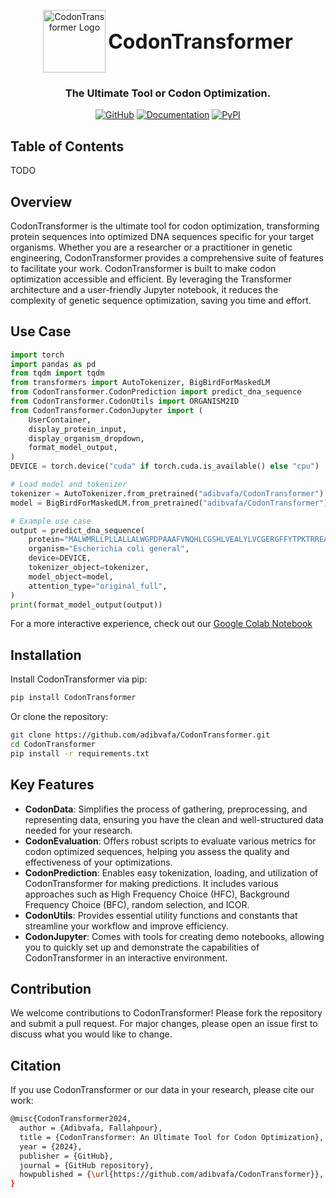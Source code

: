 <p align="center">
  <img src="src/codontransformer.png" alt="CodonTransformer Logo" width="100px" height="100px" style="vertical-align: middle;"/>
  <span style="font-size: 32px; font-weight: bold; vertical-align: middle;">CodonTransformer</span>
</p>




<h3 align="center">
    <p>The Ultimate Tool or Codon Optimization.</p>
</h3>

<p align="center">
    <a href="https://github.com/adibvafa/CodonTransformer/blob/main/LICENSE"><img alt="GitHub" src="https://img.shields.io/github/license/adibvafa/CodonTransformer.svg?color=magenta"></a>
    <a href="https://adibvafa.github.io/CodonTransformer/"><img alt="Documentation" src="https://img.shields.io/badge/documentation-available-brightgreen"></a>
    <a href="https://pypi.org/project/CodonTransformer/"><img alt="PyPI" src="https://img.shields.io/pypi/v/CodonTransformer"></a>
</p>


## Table of Contents
TODO

## Overview
CodonTransformer is the ultimate tool for codon optimization, transforming protein sequences into optimized DNA sequences specific for your target organisms. Whether you are a researcher or a practitioner in genetic engineering, CodonTransformer provides a comprehensive suite of features to facilitate your work. CodonTransformer is built to make codon optimization accessible and efficient. By leveraging the Transformer architecture and a user-friendly Jupyter notebook, it reduces the complexity of genetic sequence optimization, saving you time and effort.


## Use Case
```python
import torch
import pandas as pd
from tqdm import tqdm
from transformers import AutoTokenizer, BigBirdForMaskedLM
from CodonTransformer.CodonPrediction import predict_dna_sequence
from CodonTransformer.CodonUtils import ORGANISM2ID
from CodonTransformer.CodonJupyter import (
    UserContainer,
    display_protein_input,
    display_organism_dropdown,
    format_model_output,
)
DEVICE = torch.device("cuda" if torch.cuda.is_available() else "cpu")

# Load model and tokenizer
tokenizer = AutoTokenizer.from_pretrained("adibvafa/CodonTransformer")
model = BigBirdForMaskedLM.from_pretrained("adibvafa/CodonTransformer").to(DEVICE)

# Example use case
output = predict_dna_sequence(
    protein="MALWMRLLPLLALLALWGPDPAAAFVNQHLCGSHLVEALYLVCGERGFFYTPKTRREAEDLQVGQVELGG",
    organism="Escherichia coli general",
    device=DEVICE,
    tokenizer_object=tokenizer,
    model_object=model,
    attention_type="original_full",
)
print(format_model_output(output))
```
For a more interactive experience, check out our [Google Colab Notebook](https://adibvafa.github.io/CodonTransformer/GoogleColab)

## Installation
Install CodonTransformer via pip:

```sh
pip install CodonTransformer
```

Or clone the repository:

```sh
git clone https://github.com/adibvafa/CodonTransformer.git
cd CodonTransformer
pip install -r requirements.txt
```

## Key Features

- **CodonData**: Simplifies the process of gathering, preprocessing, and representing data, ensuring you have the clean and well-structured data needed for your research.
- **CodonEvaluation**: Offers robust scripts to evaluate various metrics for codon optimized sequences, helping you assess the quality and effectiveness of your optimizations.
- **CodonPrediction**: Enables easy tokenization, loading, and utilization of CodonTransformer for making predictions. It includes various approaches such as High Frequency Choice (HFC), Background Frequency Choice (BFC), random selection, and ICOR.
- **CodonUtils**: Provides essential utility functions and constants that streamline your workflow and improve efficiency.
- **CodonJupyter**: Comes with tools for creating demo notebooks, allowing you to quickly set up and demonstrate the capabilities of CodonTransformer in an interactive environment.


## Contribution
We welcome contributions to CodonTransformer! Please fork the repository and submit a pull request. For major changes, please open an issue first to discuss what you would like to change.

## Citation
If you use CodonTransformer or our data in your research, please cite our work:

```sh
@misc{CodonTransformer2024,
  author = {Adibvafa, Fallahpour},
  title = {CodonTransformer: An Ultimate Tool for Codon Optimization},
  year = {2024},
  publisher = {GitHub},
  journal = {GitHub repository},
  howpublished = {\url{https://github.com/adibvafa/CodonTransformer}},
}
```
